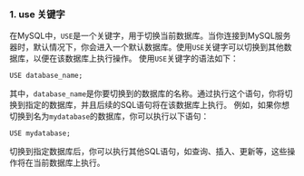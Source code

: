 ### 1. use 关键字
在MySQL中，`USE`是一个关键字，用于切换当前数据库。当你连接到MySQL服务器时，默认情况下，你会进入一个默认数据库。使用`USE`关键字可以切换到其他数据库，以便在该数据库上执行操作。
使用`USE`关键字的语法如下：
```
USE database_name;
```
其中，`database_name`是你要切换到的数据库的名称。通过执行这个语句，你将切换到指定的数据库，并且后续的SQL语句将在该数据库上执行。
例如，如果你想切换到名为`mydatabase`的数据库，你可以执行以下语句：
```
USE mydatabase;
```
切换到指定数据库后，你可以执行其他SQL语句，如查询、插入、更新等，这些操作将在当前数据库上执行。